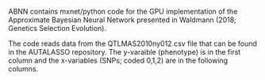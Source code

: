 ABNN contains mxnet/python code for the GPU implementation of the Approximate Bayesian Neural Network presented in Waldmann (2018; Genetics Selection Evolution).

The code reads data from the QTLMAS2010ny012.csv file that can be found in the AUTALASSO repository. The y-varaible (phenotype) is in the first column and the x-variables (SNPs; coded 0,1,2) are in the following columns.
